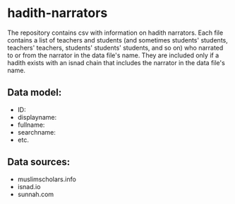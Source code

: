 # hadith-narrators

The repository contains csv with information on hadith narrators. Each file contains a list of teachers and students (and sometimes students' students, teachers' teachers, students' students' students, and so on) who narrated to or from the narrator in the data file's name. They are included only if a hadith exists with an isnad chain that includes the narrator in the data file's name. 

## Data model:
- ID:
- displayname:
- fullname:
- searchname:
- etc.

## Data sources:
- muslimscholars.info
- isnad.io
- sunnah.com
